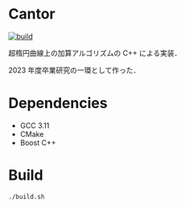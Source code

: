 # Cantor
[![build](https://github.com/ksato-nit/Cantor/actions/workflows/build.yml/badge.svg)](https://github.com/ksato-nit/Cantor/actions/workflows/build.yml)

超楕円曲線上の加算アルゴリズムの C++ による実装．

2023 年度卒業研究の一環として作った．

# Dependencies
- GCC 3.11
- CMake 
- Boost C++ 

# Build
```./build.sh```
